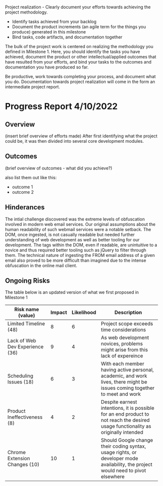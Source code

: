 Project realization - Clearly document your efforts towards achieving the project methodology.
- Identify tasks achieved from your backlog
- Document the product increments (an agile term for the things you produce) generated in this milestone
- Bind tasks, code artifacts, and documentation together

The bulk of the project work is centered on realizing the methodology you defined in Milestone 1. Here, you should identify the tasks you have achieved, document the product or other intellectual/applied outcomes that have resulted from your efforts, and bind your tasks to the outcomes and documentation you have produced so far.

Be productive, work towards completing your process, and document what you do. Documentation towards project realization will come in the form an intermediate project report. 

# Progress Report 4/10/2022
## Overview
(insert brief overview of efforts made)
After first identifying what the project could be, it was then divided into several core development modules.

## Outcomes
(brief overview of outcomes - what did you achieve?)

also list them out like this:
* outcome 1
* outcome 2

## Hinderances
The intial challenge discovered was the extreme levels of obfuscation involved in modern web email services.  Our original assumptions about the human readability of such webmail services were a notable setback.  The DOM, once ingested, is not casually readable but needed further understanding of web development as well as better tooling for our development.  The tags within the DOM, even if readable, are unintuitive to a novice and thus required better tooling such as jQuery to filter through them.  The technical nature of ingesting the FROM email address of a given email also proved to be more difficult than imagined due to the intense obfuscation in the online mail client.

## Ongoing Risks

The table below is an updated version of what we first proposed in Milestone 1

|Risk name (value)   | Impact     | Likelihood | Description |
|-------------------|------------|------------|-------------|
|Limited Timeline (48) | 8 | 6 | Project scope exceeds time considerations |
|Lack of Web Dev Experience (36) | 9 | 4 | As web development novices, problems might arise from this lack of expereince  |
|Scheduling Issues (18) | 6 | 3 | With each member having active personal, academic, and work lives, there might be issues coming together to meet and work |
|Product Ineffectiveness (8) | 4 | 2 | Despite earnest intentions, it is possible for an end product to not reach the desired usage functionality as originally intended  | 
|Chrome Extension Changes (10) | 10 | 1 | Should Google change their coding syntax, usage rights, or developer mode availability, the project would need to pivot elsewhere  |

